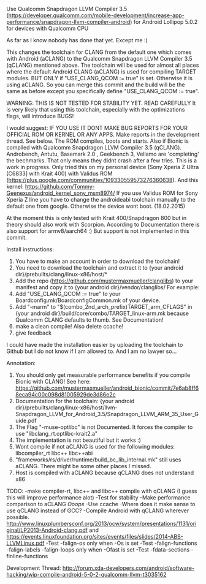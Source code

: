 Use Qualcomm Snapdragon LLVM Compiler 3.5 (https://developer.qualcomm.com/mobile-development/increase-app-performance/snapdragon-llvm-compiler-android) for Android Lollipop 5.0.2 for devices with Qualcomm CPU

As far as I know nobody has done that yet. Except me :)

This changes the toolchain for CLANG from the default one which comes with Android (aCLANG) to the Qualcomm Snapdragon LLVM Compiler 3.5 (qCLANG) mentioned above.
The toolchain will be used for almost all places where the default Android CLANG (aCLANG) is used for compiling TARGET modules.
BUT ONLY if "USE_CLANG_QCOM := true" is set. Otherwise it is using aCLANG. 
So you can merge this commit and the build will be the same as before except you specifically define "USE_CLANG_QCOM := true".

WARNING:
THIS IS NOT TESTED FOR STABILITY YET.
READ CAREFULLY
It is very likely that using this toolchain, especially with the optimizations flags, will introduce BUGS!

I would suggest:
IF YOU USE IT DONT MAKE BUG REPORTS FOR YOUR OFFICIAL ROM OR KERNEL OR ANY APPS.
Make reports in the development thread. See below.
The ROM compiles, boots and starts. Also if Bionic is compiled with Qualcomm Snapdragon LLVM Compiler 3.5 (qCLANG).
Androbench, Antutu, Basemark 2.0 , Geekbench 3, Vellamo are 'completing' the bechmarks. That only means they didnt crash after a few tries.
This is a work in progress.
Only tried this on my personal device (Sony Xperia Z Ultra [C6833] with Krait 400) with Validus ROM (https://plus.google.com/communities/109330559573276360638). 
And this kernel: https://github.com/Tommy-Geenexus/android_kernel_sony_msm8974/
If you use Validus ROM for Sony Xperia Z line you have to change the androideabi toolchain manually to the default one from google. Otherwise the device wont boot. (18.02.2015)

At the moment this is only tested with Krait 400/Snapdragon 800 but in theory should also work with Scorpion.
According to Documentation there is also support for armv8/aarch64 :) But support is not implemented in this commit.



Install instructions:

  1. You have to make an account in order to download the toolchain!
  2. You need to download the toolchain  and extract it to {your android dir}/prebuilts/clang/linux-x86/host/*
  3. Add the repo (https://github.com/mustermaxmueller/clanglibs) to your manifest and copy it to {your android dir}/vendor/clanglibs/  For example: <project path="vendor/clanglibs" name="mustermaxmueller/clanglibs" remote="github" revision="master"/>
  5. Add "USE_CLANG_QCOM := true" to your Boardconfig.mk/BoardconfigCommon.mk of your device.
  6. Add "-marm" to "$(combo_2nd_arch_prefix)TARGET_arm_CFLAGS" in {your android dir}/build/core/combo/TARGET_linux-arm.mk because Qualcomm CLANG defaults to thumb. See Documentation!
  7. make a clean compile! Also delete ccache!
  8. give feedback

I could have made the installation easier by uploading the toolchain to Github but I do not know if I am allowed to. And I am no lawyer so...

Annotation:
  1. You should only get measurable performance benefits if you compile Bionic with CLANG! See here: https://github.com/mustermaxmueller/android_bionic/commit/7e6ab8ff68eca94c00c098d81005929de3d86e2c
  2. Documentation for the toolchain: {your android dir}/prebuilts/clang/linux-x86/host/llvm-Snapdragon_LLVM_for_Android_3.5/Snapdragon_LLVM_ARM_35_User_Guide.pdf
  3. The Flag "-muse-optlibc" is not Documented. It forces the compiler to use "libclang_rt.optlibc-krait2.a"
  4. The implementation is not beautiful but it works :)
  5. Wont compile if not aCLANG is used for the following modules: libcompiler_rt libc++ libc++abi
  6. "frameworks/rs/driver/runtime/build_bc_lib_internal.mk" still uses aCLANG. There might be some other places I missed.
  7. Host is compiled with aCLANG because qCLANG does not understand x86


TODO:
  -make compiler-rt, libc++ and libc++ compile with qCLANG (I guess this will improve performance alot)
  -Test for stability
  -Make performance comparison to aCLANG *Ooops*
  -Use ccache
  -Where does it make sense to use qCLANG instead of GCC?
  -Compile Android with qCLANG wherever possible. http://www.linuxplumbersconf.org/2013/ocw/system/presentations/1131/original/LP2013-Android-clang.pdf and https://events.linuxfoundation.org/sites/events/files/slides/2014-ABS-LLVMLinux.pdf
  -Test -falign-os only when -Os is set
  -Test -falign-functions -falign-labels -falign-loops only when -Ofast is set
  -Test -fdata-sections -finline-functions

Development Thread:
http://forum.xda-developers.com/android/software-hacking/wip-compile-android-5-0-2-qualcomm-llvm-t3035162
